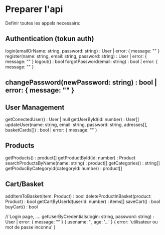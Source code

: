 # Preparer l'api

Definir toutes les appels necessaire:

## Authentication (tokun auth)
login(emailOrName: string, password: string) : User | error: { message: "" }
register(name: string, email: string, password: string) : User | error: { message: "" }
logout() : bool
forgotPassword(email: string) : bool | error: { message: "" }

## changePassword(newPassword: string) : bool | error: { message: "" }


## User Management
getConectedUser() : User | null
getUserById(id: number) : User[]
updateUser(name: string, email: string, password: string, adresses[], basketCards[]) : bool | error: { message: "" }

## Products
getProducts() : product[]
getProductById(id: number) : Product
searchProductsByName(name: string) : product[]
getCategories() : string[]
getProducByCategoryId(categoryId: number) : product[]

## Cart/Basket
addItemToBasket(item: Product) : bool
deleteProductInBasket(product: Product) : bool
getCartByUserId(userId: number) : items[]
saveCart() : bool
buyCart() : bool






// Login page, ....
getUserByCredentials(login: string, password: string) : User | error: { message: "" }
{
    usename: '',
    age: '...'
}
{
    error: 'utilisateur ou mot de passe inconnu'
}


